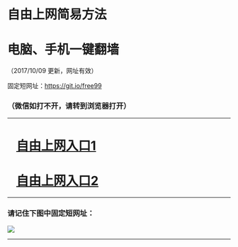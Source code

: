 ﻿# 自由上网简易方法

# 电脑、手机一键翻墙

（2017/10/09 更新，网址有效）

固定短网址：https://git.io/free99

### （微信如打不开，请转到浏览器打开）


***





# &nbsp;&nbsp; <a href="http://ft128569156.fwq-tz-1001.info/fwqtz01.html?t=100900111060 " target="_blank">自由上网入口1</a>
# &nbsp;&nbsp; <a href="http://ft2979228334.fwq-tz-1002.info/fwqtz02.html?t=10090011309 " target="_blank">自由上网入口2</a>
***

### 请记住下图中固定短网址：

<img src="https://s3-us-west-2.amazonaws.com/fwq-1001/yjfq-20170905okok.png" /> 


***

